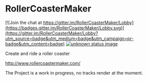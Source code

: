 # RollerCoasterMaker

[![Join the chat at https://gitter.im/RollerCoasterMaker/Lobby](https://badges.gitter.im/RollerCoasterMaker/Lobby.svg)](https://gitter.im/RollerCoasterMaker/Lobby?utm_source=badge&utm_medium=badge&utm_campaign=pr-badge&utm_content=badge)
<a href="https://travis-ci.org/msdickinson/RollerCoasterMaker">
  <img src="https://travis-ci.org/msdickinson/RollerCoasterMaker.svg?branch=master" alt="unknown status image">
</a>

Create and ride a roller coaster

http://www.rollercoastermaker.com/

The Project is a work in progress, no tracks render at the moment.
